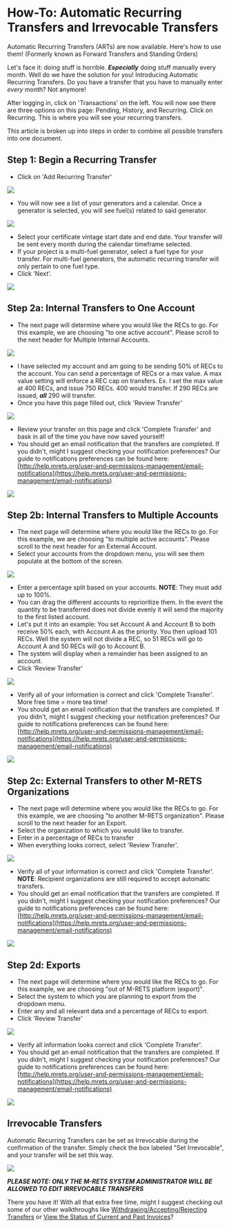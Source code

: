 How-To: Automatic Recurring Transfers and Irrevocable Transfers
===============================================================

Automatic Recurring Transfers (ARTs) are now available. Here's how to use them! (Formerly known as Forward Transfers and Standing Orders)

Let's face it: doing stuff is horrible. ***Especially*** doing stuff manually every month. Well do we have the solution for you! Introducing Automatic Recurring Transfers. Do you have a transfer that you have to manually enter *every* month? Not anymore!

After logging in, click on 'Transactions' on the left. You will now see there are three options on this page: Pending, History, and Recurring. Click on Recurring. This is where you will see your recurring transfers.

This article is broken up into steps in order to combine all possible transfers into one document.

Step 1: Begin a Recurring Transfer
----------------------------------

-   Click on 'Add Recurring Transfer'

![](https://github.com/mrets/photos/blob/master/automatic_recurring_transfers1.png?raw=true)

-   You will now see a list of your generators and a calendar. Once a generator is selected, you will see fuel(s) related to said generator.

![](https://github.com/mrets/photos/blob/master/automatic_recurring_transfers2.png?raw=true)

-   Select your certificate vintage start date and end date. Your transfer will be sent every month during the calendar timeframe selected.
-   If your project is a multi-fuel generator, select a fuel type for your transfer. For multi-fuel generators, the automatic recurring transfer will only pertain to one fuel type.
-   Click 'Next'.

![](https://github.com/mrets/photos/blob/master/automatic_recurring_transfers3.png?raw=true)

Step 2a: Internal Transfers to One Account
------------------------------------------

-   The next page will determine where you would like the RECs to go. For this example, we are choosing "to one active account". Please scroll to the next header for Multiple Internal Accounts.

![](https://github.com/mrets/photos/blob/master/automatic_recurring_transfers4.png?raw=true)

-   I have selected my account and am going to be sending 50% of RECs to the account. You can send a percentage of RECs or a max value. A max value setting will enforce a REC cap on transfers. Ex. I set the max value at 400 RECs, and issue 750 RECs. 400 would transfer. If 290 RECs are issued, ***all*** 290 will transfer.
-   Once you have this page filled out, click 'Review Transfer'

![](https://github.com/mrets/photos/blob/master/automatic_recurring_transfers5.png?raw=true)

-   Review your transfer on this page and click 'Complete Transfer' and bask in all of the time you have now saved yourself!
-   You should get an email notification that the transfers are completed. If you didn't, might I suggest checking your notification preferences? Our guide to notifications preferences can be found here: [http://help.mrets.org/user-and-permissions-management/email-notifications](https://help.mrets.org/user-and-permissions-management/email-notifications)

![](https://github.com/mrets/photos/blob/master/automatic_recurring_transfers6.png?raw=true)

Step 2b: Internal Transfers to Multiple Accounts
------------------------------------------------

-   The next page will determine where you would like the RECs to go. For this example, we are choosing "to multiple active accounts". Please scroll to the next header for an External Account.
-   Select your accounts from the dropdown menu, you will see them populate at the bottom of the screen.

![](https://github.com/mrets/photos/blob/master/automatic_recurring_transfers7.png?raw=true)

-   Enter a percentage split based on your accounts. **NOTE**: They must add up to 100%.
-   You can drag the different accounts to reprioritize them. In the event the quantity to be transferred does not divide evenly it will send the majority to the first listed account. 
-   Let's put it into an example: You set Account A and Account B to both receive 50% each, with Account A as the priority. You then upload 101 RECs. Well the system will not divide a REC, so 51 RECs will go to Account A and 50 RECs will go to Account B.
-   The system will display when a remainder has been assigned to an account.
-   Click 'Review Transfer'

![](https://github.com/mrets/photos/blob/master/automatic_recurring_transfers8.png?raw=true)

-   Verify all of your information is correct and click 'Complete Transfer'. More free time = more tea time! 
-   You should get an email notification that the transfers are completed. If you didn't, might I suggest checking your notification preferences? Our guide to notifications preferences can be found here: [http://help.mrets.org/user-and-permissions-management/email-notifications](https://help.mrets.org/user-and-permissions-management/email-notifications)

![](https://github.com/mrets/photos/blob/master/automatic_recurring_transfers9.png?raw=true)

Step 2c: External Transfers to other M-RETS Organizations
---------------------------------------------------------

-   The next page will determine where you would like the RECs to go. For this example, we are choosing "to another M-RETS organization". Please scroll to the next header for an Export.
-   Select the organization to which you would like to transfer.
-   Enter in a percentage of RECs to transfer
-   When everything looks correct, select 'Review Transfer'.

![](https://github.com/mrets/photos/blob/master/automatic_recurring_transfers10.png?raw=true)

-   Verify all of your information is correct and click 'Complete Transfer'. **NOTE**: Recipient organizations are still required to accept automatic transfers.
-   You should get an email notification that the transfers are completed. If you didn't, might I suggest checking your notification preferences? Our guide to notifications preferences can be found here: [http://help.mrets.org/user-and-permissions-management/email-notifications](https://help.mrets.org/user-and-permissions-management/email-notifications)

![](https://github.com/mrets/photos/blob/master/automatic_recurring_transfers11.png?raw=true)

Step 2d: Exports
----------------

-   The next page will determine where you would like the RECs to go. For this example, we are choosing "out of M-RETS platform (export)". 
-   Select the system to which you are planning to export from the dropdown menu.
-   Enter any and all relevant data and a percentage of RECs to export.
-   Click 'Review Transfer'

![](https://github.com/mrets/photos/blob/master/automatic_recurring_transfers12.png?raw=true)

-   Verify all information looks correct and click 'Complete Transfer'.
-   You should get an email notification that the transfers are completed. If you didn't, might I suggest checking your notification preferences? Our guide to notifications preferences can be found here: [http://help.mrets.org/user-and-permissions-management/email-notifications](https://help.mrets.org/user-and-permissions-management/email-notifications)

![](https://github.com/mrets/photos/blob/master/automatic_recurring_transfers13.png?raw=true)

Irrevocable Transfers
---------------------

Automatic Recurring Transfers can be set as Irrevocable during the confirmation of the transfer. Simply check the box labeled "Set Irrevocable", and your transfer will be set this way.

![](https://github.com/mrets/photos/blob/master/automatic_recurring_transfers14.png?raw=true)

***PLEASE NOTE: ONLY THE M-RETS SYSTEM ADMINISTRATOR WILL BE ALLOWED TO EDIT IRREVOCABLE TRANSFERS***

There you have it! With all that extra free time, might I suggest checking out some of our other walkthroughs like [Withdrawing/Accepting/Rejecting Transfers](https://help.mrets.org/rec-management/withdrawingacceptingrejecting-transfers) or [View the Status of Current and Past Invoices](https://help.mrets.org/invoices/view-the-status-of-current-and-past-invoices)?
